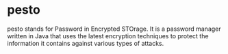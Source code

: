 # pesto

pesto stands for Password in Encrypted STOrage. It is a password manager written in Java that uses the latest encryption techniques to protect the information it contains against various types of attacks.
